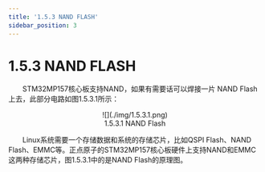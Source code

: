 ```yaml
---
title: '1.5.3 NAND FLASH'
sidebar_position: 3
---
```


# 1.5.3 NAND FLASH

&emsp;&emsp;STM32MP157核心板支持NAND，如果有需要话可以焊接一片 NAND Flash上去，此部分电路如图1.5.3.1所示：


<center>
![](./img/1.5.3.1.png)<br/>
1.5.3.1 NAND Flash
</center>

&emsp;&emsp;Linux系统需要一个存储数据和系统的存储芯片，比如QSPI Flash、NAND Flash、EMMC等。正点原子的STM32MP157核心板硬件上支持NAND和EMMC这两种存储芯片，图1.5.3.1中的是NAND Flash的原理图。












